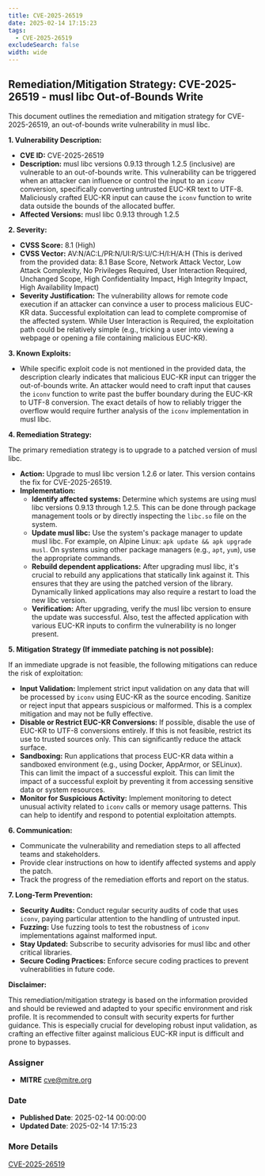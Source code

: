 ```yaml
---
title: CVE-2025-26519
date: 2025-02-14 17:15:23
tags:
  - CVE-2025-26519
excludeSearch: false
width: wide
---
```


## Remediation/Mitigation Strategy: CVE-2025-26519 - musl libc Out-of-Bounds Write

This document outlines the remediation and mitigation strategy for CVE-2025-26519, an out-of-bounds write vulnerability in musl libc.

**1. Vulnerability Description:**

* **CVE ID:** CVE-2025-26519
* **Description:** musl libc versions 0.9.13 through 1.2.5 (inclusive) are vulnerable to an out-of-bounds write.  This vulnerability can be triggered when an attacker can influence or control the input to an `iconv` conversion, specifically converting untrusted EUC-KR text to UTF-8.  Maliciously crafted EUC-KR input can cause the `iconv` function to write data outside the bounds of the allocated buffer.
* **Affected Versions:** musl libc 0.9.13 through 1.2.5

**2. Severity:**

* **CVSS Score:** 8.1 (High)
* **CVSS Vector:** AV:N/AC:L/PR:N/UI:R/S:U/C:H/I:H/A:H  (This is derived from the provided data: 8.1 Base Score, Network Attack Vector, Low Attack Complexity, No Privileges Required, User Interaction Required, Unchanged Scope, High Confidentiality Impact, High Integrity Impact, High Availability Impact)
* **Severity Justification:**  The vulnerability allows for remote code execution if an attacker can convince a user to process malicious EUC-KR data.  Successful exploitation can lead to complete compromise of the affected system. While User Interaction is Required, the exploitation path could be relatively simple (e.g., tricking a user into viewing a webpage or opening a file containing malicious EUC-KR).

**3. Known Exploits:**

* While specific exploit code is not mentioned in the provided data, the description clearly indicates that malicious EUC-KR input can trigger the out-of-bounds write. An attacker would need to craft input that causes the `iconv` function to write past the buffer boundary during the EUC-KR to UTF-8 conversion. The exact details of how to reliably trigger the overflow would require further analysis of the `iconv` implementation in musl libc.

**4. Remediation Strategy:**

The primary remediation strategy is to upgrade to a patched version of musl libc.

* **Action:** Upgrade to musl libc version 1.2.6 or later.  This version contains the fix for CVE-2025-26519.
* **Implementation:**
    * **Identify affected systems:**  Determine which systems are using musl libc versions 0.9.13 through 1.2.5. This can be done through package management tools or by directly inspecting the `libc.so` file on the system.
    * **Update musl libc:**  Use the system's package manager to update musl libc. For example, on Alpine Linux: `apk update && apk upgrade musl`.  On systems using other package managers (e.g., `apt`, `yum`), use the appropriate commands.
    * **Rebuild dependent applications:** After upgrading musl libc, it's crucial to rebuild any applications that statically link against it.  This ensures that they are using the patched version of the library.  Dynamically linked applications may also require a restart to load the new libc version.
    * **Verification:**  After upgrading, verify the musl libc version to ensure the update was successful. Also, test the affected application with various EUC-KR inputs to confirm the vulnerability is no longer present.

**5. Mitigation Strategy (If immediate patching is not possible):**

If an immediate upgrade is not feasible, the following mitigations can reduce the risk of exploitation:

* **Input Validation:**  Implement strict input validation on any data that will be processed by `iconv` using EUC-KR as the source encoding.  Sanitize or reject input that appears suspicious or malformed.  This is a complex mitigation and may not be fully effective.
* **Disable or Restrict EUC-KR Conversions:** If possible, disable the use of EUC-KR to UTF-8 conversions entirely.  If this is not feasible, restrict its use to trusted sources only. This can significantly reduce the attack surface.
* **Sandboxing:**  Run applications that process EUC-KR data within a sandboxed environment (e.g., using Docker, AppArmor, or SELinux).  This can limit the impact of a successful exploit. This can limit the impact of a successful exploit by preventing it from accessing sensitive data or system resources.
* **Monitor for Suspicious Activity:** Implement monitoring to detect unusual activity related to `iconv` calls or memory usage patterns.  This can help to identify and respond to potential exploitation attempts.

**6. Communication:**

* Communicate the vulnerability and remediation steps to all affected teams and stakeholders.
* Provide clear instructions on how to identify affected systems and apply the patch.
* Track the progress of the remediation efforts and report on the status.

**7. Long-Term Prevention:**

* **Security Audits:** Conduct regular security audits of code that uses `iconv`, paying particular attention to the handling of untrusted input.
* **Fuzzing:** Use fuzzing tools to test the robustness of `iconv` implementations against malformed input.
* **Stay Updated:**  Subscribe to security advisories for musl libc and other critical libraries.
* **Secure Coding Practices:** Enforce secure coding practices to prevent vulnerabilities in future code.

**Disclaimer:**

This remediation/mitigation strategy is based on the information provided and should be reviewed and adapted to your specific environment and risk profile.  It is recommended to consult with security experts for further guidance. This is especially crucial for developing robust input validation, as crafting an effective filter against malicious EUC-KR input is difficult and prone to bypasses.

### Assigner
- **MITRE** <cve@mitre.org>

### Date
- **Published Date**: 2025-02-14 00:00:00
- **Updated Date**: 2025-02-14 17:15:23

### More Details
[CVE-2025-26519](https://www.cvedetails.com/cve/CVE-2025-26519)